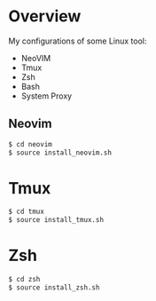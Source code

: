 # Overview
My configurations of some Linux tool:
  - NeoVIM
  - Tmux
  - Zsh
  - Bash
  - System Proxy

## Neovim
```bash
$ cd neovim
$ source install_neovim.sh
```

# Tmux
```bash
$ cd tmux
$ source install_tmux.sh  
```

# Zsh
```bash
$ cd zsh
$ source install_zsh.sh  
```
